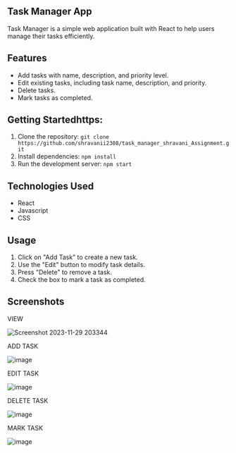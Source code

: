 ## Task Manager App

Task Manager is a simple web application built with React to help users manage their tasks efficiently.

## Features

- Add tasks with name, description, and priority level.
- Edit existing tasks, including task name, description, and priority.
- Delete tasks.
- Mark tasks as completed.

## Getting Startedhttps:

1. Clone the repository: `git clone https://github.com/shravanii2308/task_manager_shravani_Assignment.git`
2. Install dependencies: `npm install`
3. Run the development server: `npm start`

## Technologies Used

- React
- Javascript
- CSS

## Usage

1. Click on "Add Task" to create a new task.
2. Use the "Edit" button to modify task details.
3. Press "Delete" to remove a task.
4. Check the box to mark a task as completed.


## Screenshots

VIEW

![Screenshot 2023-11-29 203344](https://github.com/shravanii2308/task_manager_shravani_Assignment/assets/113932534/dd797e43-2c05-423a-8d4b-4ac8df42ce8e)

ADD TASK

![image](https://github.com/shravanii2308/task_manager_shravani_Assignment/assets/113932534/2bcbefa5-1488-4b57-8e44-5983eaf27a92)

EDIT TASK

![image](https://github.com/shravanii2308/task_manager_shravani_Assignment/assets/113932534/81d02dc7-3662-47e8-95c5-30b310621236)

DELETE TASK

![image](https://github.com/shravanii2308/task_manager_shravani_Assignment/assets/113932534/932aee2a-6765-46b5-a5c2-c09f34e3da53)

MARK TASK

![image](https://github.com/shravanii2308/task_manager_shravani_Assignment/assets/113932534/e8e4692d-d286-4c3c-b17b-9cda433d1d2b)

